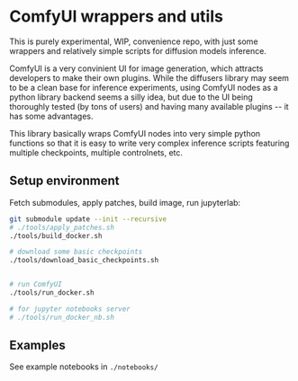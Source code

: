 ComfyUI wrappers and utils
==========================

This is purely experimental, WIP, convenience repo, with just some wrappers and relatively simple scripts for diffusion models inference.

ComfyUI is a very convinient UI for image generation, which attracts developers to make their own plugins.
While the diffusers library may seem to be a clean base for inference experiments,
using ComfyUI nodes as a python library backend seems a silly idea,
but due to the UI being thoroughly tested (by tons of users) and having many available plugins -- it has some advantages.

This library basically wraps ComfyUI nodes into very simple python functions so that it is easy to write
very complex inference scripts featuring multiple checkpoints, multiple controlnets, etc.


Setup environment
-----------------

Fetch submodules, apply patches, build image, run jupyterlab:
```bash
git submodule update --init --recursive
# ./tools/apply_patches.sh
./tools/build_docker.sh

# download some basic checkpoints
./tools/download_basic_checkpoints.sh


# run ComfyUI
./tools/run_docker.sh

# for jupyter notebooks server
# ./tools/run_docker_nb.sh
```

Examples
--------

See example notebooks in `./notebooks/`

